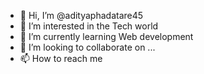 - 👋 Hi, I’m @adityaphadatare45
- 👀 I’m interested in the Tech world
- 🌱 I’m currently learning Web development
- 💞️ I’m looking to collaborate on ...
- 📫 How to reach me 

<!---
adityaphadatare45/adityaphadatare45 is a ✨ special ✨ repository because its `README.md` (this file) appears on your GitHub profile.
You can click the Preview link to take a look at your changes.
--->
